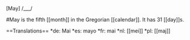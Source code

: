 [May] /___/

#May is the fifth [[month]] in the Gregorian [[calendar]]. It has 31 [[day]]s.

==Translations==
*de: Mai
*es: mayo
*fr: mai
*nl: [[mei]]
*pl: [[maj]]